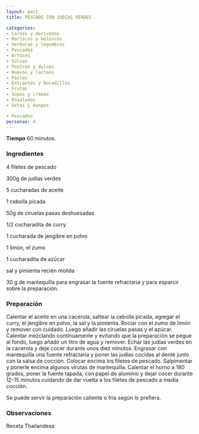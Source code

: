 ```yaml
---
layout: post
title: PESCADO CON JUDÍAS VERDES

categories:
- Carnes y derivados
- Mariscos y moluscos
- Verduras y legumbres
- Pescados
- Arroces
- Salsas
- Postres y dulces
- Huevos y lacteos
- Pastas
- Entrantes y bocadillos
- Frutas
- Sopas y cremas
- Ensaladas
- Setas y hongos

- Pescados
personas: 4 
---
```

<b>Tiempo</b> 60 minutos.

<h3>Ingredientes</h3>
4 filetes de pescado

300g de judías verdes

5 cucharadas de aceite

1 cebolla picada

50g de ciruelas pasas deshuesadas

1/2 cucharadita de curry

1 cucharada de jengibre en polvo

1 limón, el zumo

1 cucharadita de azúcar

sal y pimienta recién molida

30 g de mantequilla para engrasar la fuente refractaria y para esparcir sobre la preparación.

<h3>Preparación</h3>
Calentar el aceite en una cacerola, saltear la cebolla picada, agregar el curry, el jengibre en polvo, la sal y la pimienta. Rociar con el zumo de limón y remover con cuidado. Luego añadir las ciruelas pasas y el azúcar. Calentar mezclando continuamente y evitando que la preparación se pegue al fondo, luego añadir un litro de agua y remover. Echar las judías verdes en la cacerola y deje cocer durante unos diez minutos. Engrasar con mantequilla una fuente refractaria y poner las judías cocidas al dente junto con la salsa de cocción. Colocar encima los filetes de pescado. Salpimentar y ponerle encima algunos virutas de mantequilla. Calentar el horno a 180 grados, poner la fuente tapada, con papel de aluminio y dejar cocer durante 12-15 minutos cuidando de dar vuelta a los filetes de pescado a medía cocción.

Se puede servir la preparación caliente o fría según lo prefiera.

<h3>Observaciones</h3>
Receta Thailandesa

